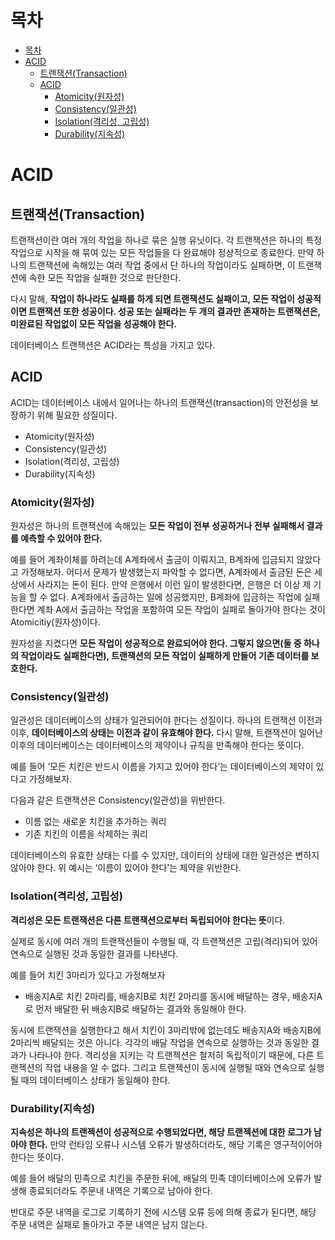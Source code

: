 # 목차
* [목차](#목차)
* [ACID](#acid)
    + [트랜잭션(Transaction)](#트랜잭션transaction)
    + [ACID](#acid-1)
	    + [Atomicity(원자성)](#atomicity원자성)
        + [Consistency(일관성)](#consistency일관성)
        + [Isolation(격리성, 고립성)](#isolation격리성-고립성)
        + [Durability(지속성)](#durability지속성)

# ACID

## 트랜잭션(Transaction)

트랜잭션이란 여러 개의 작업을 하나로 묶은 실행 유닛이다. 각 트랜잭션은 하나의 특정 작업으로 시작을 해 묶여 있는 모든 작업들을 다 완료해야 정상적으로 종료한다. 만약 하나의 트랜잭션에 속해있는 여러 작업 중에서 단 하나의 작업이라도 실패하면, 이 트랜잭션에 속한 모든 작업을 실패한 것으로 판단한다. 

다시 말해, **작업이 하나라도 실패를 하게 되면 트랜잭션도 실패이고, 모든 작업이 성공적이면 트랜잭션 또한 성공이다. 성공 또는 실패라는 두 개의 결과만 존재하는 트랜잭션은, 미완료된 작업없이 모든 작업을 성공해야 한다.** 

데이터베이스 트랜잭션은 ACID라는 특성을 가지고 있다.

## ACID

ACID는 데이터베이스 내에서 일어나는 하나의 트랜잭션(transaction)의 안전성을 보장하기 위해 필요한 성질이다.

- Atomicity(원자성)
- Consistency(일관성)
- Isolation(격리성, 고립성)
- Durability(지속성)

### Atomicity(원자성)

원자성은 하나의 트랜잭션에 속해있는 **모든 작업이 전부 성공하거나 전부 실패해서 결과를 예측할 수 있어야 한다.**

예를 들어 계좌이체를 하려는데 A계좌에서 출금이 이뤄지고, B계좌에 입금되지 않았다고 가정해보자. 어디서 문제가 발생했는지 파악할 수 없다면, A계좌에서 출금된 돈은 세상에서 사라지는 돈이 된다. 만약 은행에서 이런 일이 발생한다면, 은행은 더 이상 제 기능을 할 수 없다. A계좌에서 출금하는 일에 성공했지만, B계좌에 입금하는 작업에 실패한다면 계좌 A에서 출금하는 작업을 포함하여 모든 작업이 실패로 돌아가야 한다는 것이 Atomicitiy(원자성)이다.

원자성을 지켰다면 **모든 작업이 성공적으로 완료되어야 한다. 그렇지 않으면(둘 중 하나의 작업이라도 실패한다면), 트랜잭션의 모든 작업이 실패하게 만들어 기존 데이터를 보호한다.**

### Consistency(일관성)

일관성은 데이터베이스의 상태가 일관되어야 한다는 성질이다. 하나의 트랜잭션 이전과 이후, **데이터베이스의 상태는 이전과 같이 유효해야 한다.** 다시 말해, 트랜잭션이 일어난 이후의 데이터베이스는 데이터베이스의 제약이나 규칙을 만족해야 한다는 뜻이다.

예를 들어 ‘모든 치킨은 반드시 이름을 가지고 있어야 한다’는 데이터베이스의 제약이 있다고 가정해보자.

다음과 같은 트랜잭션은 Consistency(일관성)을 위반한다.

- 이름 없는 새로운 치킨을 추가하는 쿼리
- 기존 치킨의 이름을 삭제하는 쿼리

데이터베이스의 유효한 상태는 다를 수 있지만, 데이터의 상태에 대한 일관성은 변하지 않아야 한다. 위 예시는 ‘이름이 있어야 한다’는 제약을 위반한다. 

### Isolation(격리성, 고립성)

**격리성은 모든 트랜잭션은 다른 트랜잭션으로부터 독립되어야 한다는 뜻**이다.

실제로 동시에 여러 개의 트랜잭션들이 수행될 때, 각 트랜잭션은 고립(격리)되어 있어 연속으로 실행된 것과 동일한 결과를 나타낸다.

예를 들어 치킨 3마리가 있다고 가정해보자

- 배송지A로 치킨 2마리를, 배송지B로 치킨 2마리를 동시에 배달하는 경우, 배송지A로 먼저 배달한 뒤 배송지B로 배달하는 결과와 동일해야 한다.

동시에 트랜잭션을 실행한다고 해서 치킨이 3마리밖에 없는데도 배송지A와 배송지B에 2마리씩 배달되는 것은 아니다. 각각의 배달 작업을 연속으로 실행하는 것과 동일한 결과가 나타나야 한다. 격리성을 지키는 각 트랜젝션은 철저히 독립적이기 때문에, 다른 트랜젝션의 작업 내용을 알 수 없다. 그리고 트랜젝션이 동시에 실행될 때와 연속으로 실행될 때의 데이터베이스 상태가 동일해야 한다.

### Durability(지속성)

**지속성은 하나의 트랜젝션이 성공적으로 수행되었다면, 해당 트랜젝션에 대한 로그가 남아야 한다.** 만약 런타임 오류나 시스템 오류가 발생하더라도, 해당 기록은 영구적이어야 한다는 뜻이다.

예를 들어 배달의 민족으로 치킨을 주문한 뒤에, 배달의 민족 데이터베이스에 오류가 발생해 종료되더라도 주문내 내역은 기록으로 남아야 한다. 

반대로 주문 내역을 로그로 기록하기 전에 시스템 오류 등에 의해 종료가 된다면, 해당 주문 내역은 실패로 돌아가고 주문 내역은 남지 않는다.